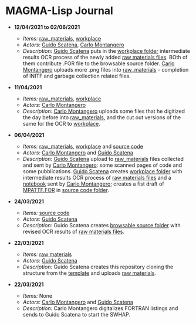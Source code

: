 # MAGMA-Lisp Journal

* **12/04/2021 to 02/06/2021** 
  * *Items:* [raw_materials](./raw_materials/), [workplace](./workplace/) 
  * *Actors:* [Guido Scatena](./metadata/actors.md#guido_scatena), [Carlo Montangero](./metadata/actors.md#carlo_montangero) 
  * *Description:* [Guido Scatena](./metadata/actors.md#guido_scatena) puts in the [workplace folder](./workplace/) intermediate results OCR process of the newly added [raw materials files](./raw_materials/). BOth of them contribute .FOR file to the browsable source folder. [Carlo Montangero](./metadata/actors.md#carlo_montangero) uploads more .png files into [raw_materials](./raw_materials/) - completion of INITF and garbage collection related files.
* **11/04/2021** 
  * *Items:* [raw_materials](./raw_materials/), [workplace](./workplace/) 
  * *Actors:* [Carlo Montangero](./metadata/actors.md#carlo_montangero) 
  * *Description:* [Carlo Montangero](./metadata/actors.md#carlo_montangero) uploads some files that he digitized the day before into [raw_materials](./raw_materials/), and the cut out versions of the same for the OCR to [workplace](./workplace/).
* **06/04/2021** 
  * *Items:* [raw_materials](./raw_materials/), [workplace](./workplace/) and [source code](./browsable_source/)
  * *Actors:* [Carlo Montangero](./metadata/actors.md#carlo_montangero) and [Guido Scatena](./metadata/actors.md#guido_scatena)  
  * *Description:* [Guido Scatena](./metadata/actors.md#guido_scatena) upload to [raw_materials](./raw_materials/) files collected and sent by [Carlo Montangero](./metadata/actors.md#carlo_montangero): some scanned pages of code and some pubblications. [Guido Scatena](./metadata/actors.md#guido_scatena) creates [workplace folder](./workplace/) with intermediate results OCR process of [raw materials files](./raw_materials/) and a [notebook](https://github.com/Unipisa/MAGMA-Lisp-Workbench/blob/master/workplace/NOTES.md) sent by [Carlo Montangero](./metadata/actors.md#carlo_montangero); creates a fist draft of [MPATTF.FOR](https://github.com/Unipisa/MAGMA-Lisp-Workbench/blob/master/browsable_source/MPATTF.FOR) in [source code folder](./browsable_source/). 

* **24/03/2021** 
  * *Items:* [source code](./browsable_source/)
  * *Actors:* [Guido Scatena](./metadata/actors.md#guido_scatena) 
  * *Description:* Guido Scatena creates [browsable source folder](./browsable_source/) with revised OCR results of [raw materials files](./raw_materials/).

* **22/03/2021** 
  * *Items:* [raw materials](./raw_materials/)
  * *Actors:* [Guido Scatena](./metadata/actors.md#guido_scatena) 
  * *Description:* Guido Scatena creates this repository  cloning the structure from the [template](https://github.com/Unipisa/SWHAP-TEMPLATE) and uploads [raw materials](./raw_materials/).

* **22/03/2021** 
  * *Items:* None
  * *Actors:* [Carlo Montangero](./metadata/actors.md#carlo_montangero) and [Guido Scatena](./metadata/actors.md#guido_scatena) 
  * *Description:* Carlo Montangero digitalizes FORTRAN listings and sends to Guido Scatena to start the SWHAP.

